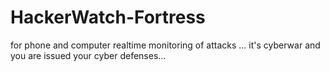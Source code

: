 # HackerWatch-Fortress
for phone and computer realtime monitoring of attacks ... it's cyberwar and you are issued your cyber defenses...
